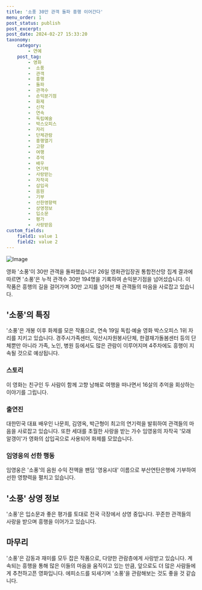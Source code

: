 ```yaml
---
title: '소풍 30만 관객 돌파 흥행 이어간다'
menu_order: 1
post_status: publish
post_excerpt: 
post_date: 2024-02-27 15:33:20
taxonomy:
    category:
        - 연예
    post_tag:
        - 영화
        -  소풍
        -  관객
        -  흥행
        -  돌파
        -  관객수
        -  손익분기점
        -  화제
        -  신작
        -  연속
        -  독립예술
        -  박스오피스
        -  자리
        -  단체관람
        -  흥행열기
        -  고향
        -  여행
        -  추억
        -  배우
        -  연기력
        -  사랑받는
        -  자작곡
        -  삽입곡
        -  음원
        -  기부
        -  선한영향력
        -  상영정보
        -  입소문
        -  평가
        -  사랑받음
custom_fields:
    field1: value 1
    field2: value 2
---
```


![Image](https://ssl.pstatic.net/mimgnews/image/112/2024/02/26/202402260828224549076_20240226083104_01_20240226094701231.jpg?type=w540)

영화 '소풍'이 30만 관객을 돌파했습니다! 26일 영화관입장권 통합전산망 집계 결과에 따르면 '소풍'은 누적 관객수 30만 194명을 기록하여 손익분기점을 넘어섰습니다. 이 작품은 흥행의 길을 걸어가며 30만 고지를 넘어선 채 관객들의 마음을 사로잡고 있습니다.
## '소풍'의 특징
'소풍'은 개봉 이후 화제를 모은 작품으로, 연속 19일 독립·예술 영화 박스오피스 1위 자리를 지키고 있습니다. 경주시가족센터, 익산시자원봉사단체, 한결재가돌봄센터 등의 단체뿐만 아니라 가족, 노인, 병원 등에서도 많은 관람이 이루어지며 4주차에도 흥행이 지속될 것으로 예상됩니다.
### 스토리
이 영화는 친구인 두 사람이 함께 고향 남해로 여행을 떠나면서 16살의 추억을 회상하는 이야기를 그립니다.
### 출연진
대한민국 대표 배우인 나문희, 김영옥, 박근형이 최고의 연기력을 발휘하여 관객들의 마음을 사로잡고 있습니다. 또한 세대를 초월한 사랑을 받는 가수 임영웅의 자작곡 '모래 알갱이'가 영화의 삽입곡으로 사용되어 화제를 모았습니다.
### 임영웅의 선한 행동
임영웅은 '소풍'의 음원 수익 전액을 팬덤 '영웅시대' 이름으로 부산연탄은행에 기부하여 선한 영향력을 펼치고 있습니다.
## '소풍' 상영 정보
'소풍'은 입소문과 좋은 평가를 토대로 전국 극장에서 상영 중입니다. 꾸준한 관객들의 사랑을 받으며 흥행을 이어가고 있습니다.
## 마무리
'소풍'은 감동과 재미를 모두 잡은 작품으로, 다양한 관람층에게 사랑받고 있습니다. 계속되는 흥행을 통해 많은 이들의 마음을 움직이고 있는 만큼, 앞으로도 더 많은 사람들에게 추천하고픈 영화입니다. 에피소드를 되새기며 '소풍'을 관람해보는 것도 좋을 것 같습니다.
